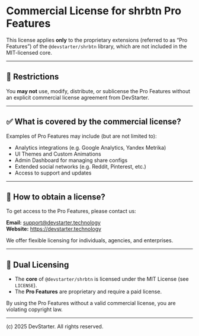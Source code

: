 # Commercial License for shrbtn Pro Features

This license applies **only** to the proprietary extensions (referred to as “Pro Features”) of the `@devstarter/shrbtn` library, which are not included in the MIT-licensed core.

---

## 🚫 Restrictions

You **may not** use, modify, distribute, or sublicense the Pro Features without an explicit commercial license agreement from DevStarter.

---

## ✅ What is covered by the commercial license?

Examples of Pro Features may include (but are not limited to):

- Analytics integrations (e.g. Google Analytics, Yandex Metrika)
- UI Themes and Custom Animations
- Admin Dashboard for managing share configs
- Extended social networks (e.g. Reddit, Pinterest, etc.)
- Access to support and updates

---

## 📩 How to obtain a license?

To get access to the Pro Features, please contact us:

**Email:** support@devstarter.technology  
**Website:** https://devstarter.technology

We offer flexible licensing for individuals, agencies, and enterprises.

---

## 🤝 Dual Licensing

- The **core** of `@devstarter/shrbtn` is licensed under the MIT License (see `LICENSE`).
- The **Pro Features** are proprietary and require a paid license.

By using the Pro Features without a valid commercial license, you are violating copyright law.

---

(c) 2025 DevStarter. All rights reserved.
